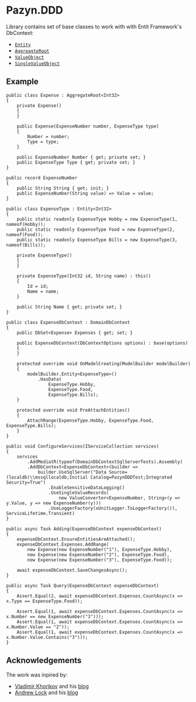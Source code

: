 # Pazyn.DDD

Library contains set of base classes to work with with Entit Framework's DbContext:
- [`Entity`](./blob/master/src/Pazyn.DDD/Entity.cs)
- [`AggreagteRoot`](./blob/master/src/Pazyn.DDD/AggregateRoot.cs)
- [`ValueObject`](./blob/master/src/Pazyn.DDD/ValueObject.cs)
- [`SingleValueObject`](./blob/master/src/Pazyn.DDD/SingleValue/SingleValueObject.cs)

## Example

```
public class Expense : AggregateRoot<Int32>
{
    private Expense()
    {
    }

    public Expense(ExpenseNumber number, ExpenseType type)
    {
        Number = number;
        Type = type;
    }

    public ExpenseNumber Number { get; private set; }
    public ExpenseType Type { get; private set; }
}

public record ExpenseNumber
{
    public String String { get; init; }
    public ExpenseNumber(String value) => Value = value;
}

public class ExpenseType : Entity<Int32>
{
    public static readonly ExpenseType Hobby = new ExpenseType(1, nameof(Hobby));
    public static readonly ExpenseType Food = new ExpenseType(2, nameof(Food));
    public static readonly ExpenseType Bills = new ExpenseType(3, nameof(Bills));

    private ExpenseType()
    {
    }

    private ExpenseType(Int32 id, String name) : this()
    {
        Id = id;
        Name = name;
    }

    public String Name { get; private set; }
}

public class ExpenseDbContext : DomainDbContext
{
    public DbSet<Expense> Expenses { get; set; }

    public ExpenseDbContext(DbContextOptions options) : base(options)
    {
    }

    protected override void OnModelCreating(ModelBuilder modelBuilder)
    {
        modelBuilder.Entity<ExpenseType>()
            .HasData(
                ExpenseType.Hobby,
                ExpenseType.Food,
                ExpenseType.Bills);
    }

    protected override void PreAttachEntities()
    {
        AttachRange(ExpenseType.Hobby, ExpenseType.Food, ExpenseType.Bills);
    }
}

public void ConfigureServices(IServiceCollection services)
{
    services
        .AddMediatR(typeof(DomainDbContextSqlServerTests).Assembly)
        .AddDbContext<ExpenseDbContext>(builder =>
            builder.UseSqlServer("Data Source=(localdb)\\mssqllocaldb;Initial Catalog=PazynDDDTest;Integrated Security=True")
                .EnableSensitiveDataLogging()
                .UseSingleValueRecords(
                    new ValueConverter<ExpenseNumber, String>(y => y.Value, y => new ExpenseNumber(y)))
                .UseLoggerFactory(xUnitLogger.ToLoggerFactory()), ServiceLifetime.Transient)
}

public async Task Adding(ExpenseDbContext expenseDbContext)
{
    expenseDbContext.EnsureEntitiesAreAttached();
    expenseDbContext.Expenses.AddRange(
        new Expense(new ExpenseNumber("1"), ExpenseType.Hobby),
        new Expense(new ExpenseNumber("2"), ExpenseType.Food),
        new Expense(new ExpenseNumber("3"), ExpenseType.Food));

    await expenseDbContext.SaveChangesAsync();
}

public async Task Query(ExpenseDbContext expenseDbContext)
{
    Assert.Equal(2, await expenseDbContext.Expenses.CountAsync(x => x.Type == ExpenseType.Food));

    Assert.Equal(1, await expenseDbContext.Expenses.CountAsync(x => x.Number == new ExpenseNumber("1")));
    Assert.Equal(1, await expenseDbContext.Expenses.CountAsync(x => x.Number.Value == "2"));
    Assert.Equal(1, await expenseDbContext.Expenses.CountAsync(x => x.Number.Value.Contains("3")));
}
```

## Acknowledgements

The work was inpired by:
- [Vladimir Khorikov](https://github.com/vkhorikov) and his [blog](https://enterprisecraftsmanship.com/)
- [Andrew Lock](https://github.com/andrewlock) and his [blog](https://andrewlock.net/)
